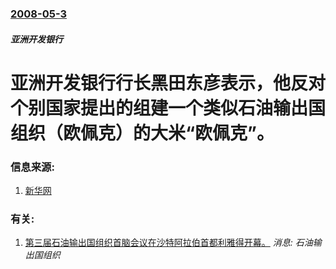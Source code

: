### [2008-05-3](/news/2008/05/3/index.md)

##### 亚洲开发银行
# 亚洲开发银行行长黑田东彦表示，他反对个别国家提出的组建一个类似石油输出国组织（欧佩克）的大米“欧佩克”。




### 信息来源:

1. [新华网](http://news.xinhuanet.com/newscenter/2008-05/04/content_8097566.htm)

### 有关:

1. [第三届石油输出国组织首脑会议在沙特阿拉伯首都利雅得开幕。](/zh/news/2007/11/17/第三届石油输出国组织首脑会议在沙特阿拉伯首都利雅得开幕.md) _消息: 石油输出国组织_
